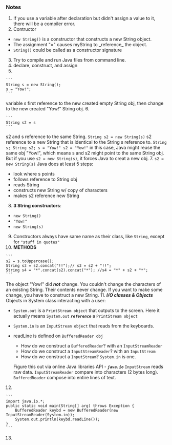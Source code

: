 ### Notes

  1. If you use a variable after declaration but didn't assign a value to it, there will be a compiler error. 
  2. Contructor
  * `new String()` is a constructor that constructs a new String object. 
  * The assignment "=" causes myString to \_reference_  the object. 
  * `String()` could be called as a constructor signature
  3. Try to compile and run Java files from command line.
  4. declare, construct, and assign
  5. 

    ```
    String s = new String();
    s = "Yow!";
    ```
  variable s first reference to the new created empty String obj, then change to the new created "Yow!" String obj. 
  6. 

    ```
    String s2 = s
    ```
  s2 and s reference to the same String. 
    ```
    String s2 = new String(s)
    ```
  s2 reference to a new String that is identical to the String s reference to.
    ```
    String s;
    String s2;
    s = "Yow!"
    s2 = "Yow!"
    ```
  in this case, Java might reuse the same obj "Yow!", which means s and s2 might point to the same String obj. But if you use `s2 = new String(s)`, it forces Java to creat a new obj. 
  7. `s2 = new String(s)` Java does at least 5 steps:
 - look where s points 
 - follows reference to String obj
 - reads String
 - constructs new String w/ copy of characters
 - makes s2 reference new String
  8. __3 String constructors__:
  - `new String()`
  - `"Yow!"`
  - `new String(s)`
  9. Constructors always have same name as their class, like `String`, except for `"stuff in quotes"`
  10. __METHODS__
  
    ```
    s2 = s.toUppercase();
    String s3 = s2.concat("!!");// s3 = s2 + "!!";
    String s4 = "*".concat(s2).concat("*"); //s4 = "*" + s2 + "*";
    ```
  The object "Yow!" did ___not___ change. You couldn't change the characters of an existing String. Their contents never change. If you want to make some change, you have to construct a new String. 
  11. ***I/O classes & Objects***
  Objects in System class interacting with a user:
  - `System.out` is a `PrintStream object` that outputs to the screen. 
  Here it actually means `System.out` ***`reference`*** a `PrintStream object`
  - `System.in` is an `InputStream object` that reads from the keyboards. 
  - readLine is defined on `BufferedReader obj`
     -  How do we construct a `BufferedReader`? with an `InputStreamReader`
     -  How do we construct a `InputStreamReader`? with an `InputStream`
     -  How do we construct a `InputStream`? `System.in` is one.
    
     Figure this out via online Java libraries API - ***`java.io`***
     `InputStream` reads raw data.
     `InputStreamReader` compare into characters (2 bytes long).
     `BufferedReader` compose into entire lines of text. 
  12. 
    
    ```
    import java.io.*;
    public static void main(String[] arg) throws Exception {
        BufferedReader keybd = new BufferedReader(new InputStreamReader(System.in));
        System.out.println(keybd.readLine());
    }
    ```
  13.
  

